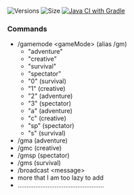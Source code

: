 ![Versions](https://img.shields.io/github/v/release/MCdragonmasters/PotatoEssentials) ![Size](https://img.shields.io/github/repo-size/MCdragonmasters/PotatoEssentials) [![Java CI with Gradle](https://github.com/MCdragonmasters/PotatoEssentials/actions/workflows/build.yml/badge.svg)](https://github.com/MCdragonmasters/PotatoEssentials/actions/workflows/build.yml)
<h3>Commands</h3>
<ul>
<li>/gamemode &lt;gameMode&gt; (alias /gm)<ul>
    <li>"adventure"</li>
    <li>"creative"</li>
    <li>"survival"</li>
    <li>"spectator"</li>
    <li>"0" (survival)</li>
    <li>"1" (creative)</li>
    <li>"2" (adventure)</li>
    <li>"3" (spectator)</li>
    <li>"a" (adventure)</li>
    <li>"c" (creative)</li>
    <li>"sp" (spectator)</li>
    <li>"s" (survival)</li></ul></li>
<li>/gma (adventure)</li>
<li>/gmc (creative)</li>
<li>/gmsp (spectator)</li>
<li>/gms (survival)</li>
<li>/broadcast &lt;message&gt;</li>
<li>more that I am too lazy to add</li>
<li>.................................................</li>
</ul>
